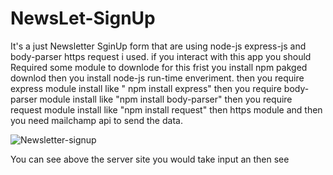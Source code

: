 # NewsLet-SignUp
It's a just Newsletter SginUp form that are using node-js express-js and body-parser https request i used.
if you interact with this app you should 
Required some module to downlode for this
frist you install npm pakged downlod
then you install node-js run-time enveriment.
then you require express module install like " npm install express"
then you require body-parser module install like "npm install body-parser"
then you require request module install like "npm install request"
then https module
and then you need mailchamp api to send the data.

![Newsletter-signup](https://user-images.githubusercontent.com/121923125/222223126-5bff11e6-ffdd-477e-948f-ac8192aa39cb.PNG)

You can see above the server site you would take input an then see 

